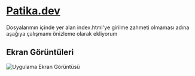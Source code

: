 
# [Patika.dev](https://github.com/mordulu)

Dosyalarımın içinde yer alan index.html'ye girilme zahmeti olmaması adına aşağıya çalışmamı önizleme olarak ekliyorum

## Ekran Görüntüleri

![Uygulama Ekran Görüntüsü](https://i.im.ge/2022/09/14/1X5suc.Ekran-Alintisi.png)

  
  
  
  
  
  
  
  
  
  
  
  
  
  
  
  
  
  
  
